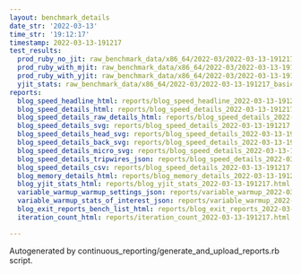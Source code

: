```yaml
---
layout: benchmark_details
date_str: '2022-03-13'
time_str: '19:12:17'
timestamp: 2022-03-13-191217
test_results:
  prod_ruby_no_jit: raw_benchmark_data/x86_64/2022-03/2022-03-13-191217_basic_benchmark_prod_ruby_no_jit.json
  prod_ruby_with_mjit: raw_benchmark_data/x86_64/2022-03/2022-03-13-191217_basic_benchmark_prod_ruby_with_mjit.json
  prod_ruby_with_yjit: raw_benchmark_data/x86_64/2022-03/2022-03-13-191217_basic_benchmark_prod_ruby_with_yjit.json
  yjit_stats: raw_benchmark_data/x86_64/2022-03/2022-03-13-191217_basic_benchmark_yjit_stats.json
reports:
  blog_speed_headline_html: reports/blog_speed_headline_2022-03-13-191217.html
  blog_speed_details_html: reports/blog_speed_details_2022-03-13-191217.html
  blog_speed_details_raw_details_html: reports/blog_speed_details_2022-03-13-191217.raw_details.html
  blog_speed_details_svg: reports/blog_speed_details_2022-03-13-191217.svg
  blog_speed_details_head_svg: reports/blog_speed_details_2022-03-13-191217.head.svg
  blog_speed_details_back_svg: reports/blog_speed_details_2022-03-13-191217.back.svg
  blog_speed_details_micro_svg: reports/blog_speed_details_2022-03-13-191217.micro.svg
  blog_speed_details_tripwires_json: reports/blog_speed_details_2022-03-13-191217.tripwires.json
  blog_speed_details_csv: reports/blog_speed_details_2022-03-13-191217.csv
  blog_memory_details_html: reports/blog_memory_details_2022-03-13-191217.html
  blog_yjit_stats_html: reports/blog_yjit_stats_2022-03-13-191217.html
  variable_warmup_warmup_settings_json: reports/variable_warmup_2022-03-13-191217.warmup_settings.json
  variable_warmup_stats_of_interest_json: reports/variable_warmup_2022-03-13-191217.stats_of_interest.json
  blog_exit_reports_bench_list_html: reports/blog_exit_reports_2022-03-13-191217.bench_list.html
  iteration_count_html: reports/iteration_count_2022-03-13-191217.html

---
```

Autogenerated by continuous_reporting/generate_and_upload_reports.rb script.
